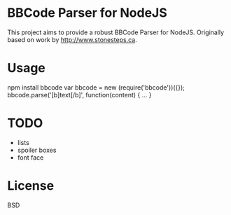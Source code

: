 BBCode Parser for NodeJS
=============

This project aims to provide a robust BBCode Parser for NodeJS. Originally based on work by http://www.stonesteps.ca.


Usage
=============

   npm install bbcode
   var bbcode = new (require('bbcode'))({});  
   bbcode.parse('[b]text[/b]', function(content) { ... }  


TODO
==============

* lists
* spoiler boxes
* font face

License
==============

BSD
